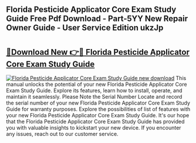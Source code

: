 ## Florida Pesticide Applicator Core Exam Study Guide Free Pdf Download - Part-5YY New Repair Owner Guide - User Service Edition ukzJp

# <h2><a href="http://bc57445.oget.top/?id=Florida+Pesticide+Applicator+Core+Exam+Study+Guide">🔗Download New 👉🔴 Florida Pesticide Applicator Core Exam Study Guide</a></h2>

[![Florida Pesticide Applicator Core Exam Study Guide new download](https://i.imgur.com/5g1atiW.png)](http://bc57445.oget.top/?id=Florida+Pesticide+Applicator+Core+Exam+Study+Guide)
This manual unlocks the potential of your new Florida Pesticide Applicator Core Exam Study Guide. Explore its features, learn how to install, operate, and maintain it seamlessly. Please Note the Serial Number Locate and record the serial number of your new Florida Pesticide Applicator Core Exam Study Guide for warranty purposes. Explore the possibilities of list of features with your new Florida Pesticide Applicator Core Exam Study Guide. It's our hope that the Florida Pesticide Applicator Core Exam Study Guide has provided you with valuable insights to kickstart your new device. If you encounter any issues, reach out to our customer service.
